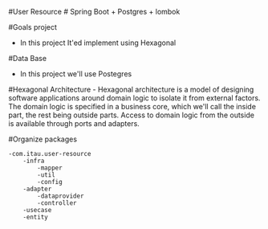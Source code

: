 #User Resource 
    # Spring Boot + Postgres + lombok 


#Goals project
- In this project It'ed implement using Hexagonal

#Data Base
- In this project we'll use Postegres

#Hexagonal Architecture
    - Hexagonal architecture is a model of designing software applications around domain 
      logic to isolate it from external factors. The domain logic is specified in a business core,
      which we'll call the inside part, the rest being outside parts. Access to domain logic from 
      the outside is available through ports and adapters.

#Organize packages

    -com.itau.user-resource
        -infra
            -mapper
            -util
            -config
        -adapter
            -dataprovider
            -controller
        -usecase
        -entity
            
         
              